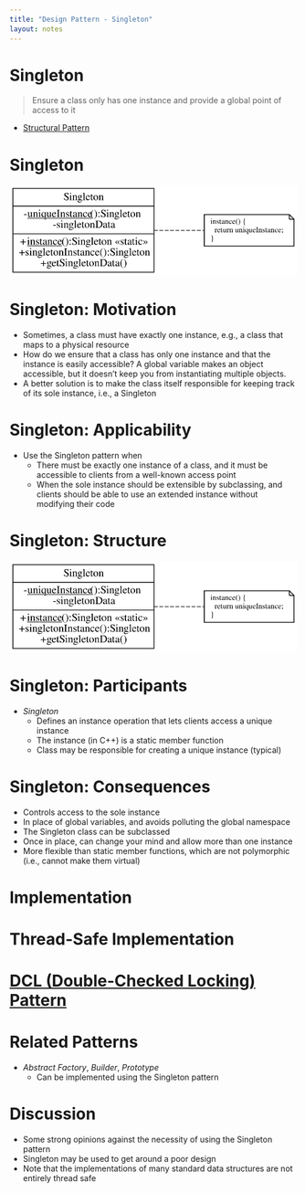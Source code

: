 ```yaml
---
title: "Design Pattern - Singleton"
layout: notes
---
```


[structuralpattern]: https://www.cs.bgsu.edu/mdecke/classes/software_architecture/notes/design_patterns.html#/20
[singleton]: /images/design-patterns/singleton/singleton.svg
[structure]: /images/design-patterns/singleton/singleton.svg

# Singleton
> Ensure a class only has one instance and provide a global point of access to it

* [Structural Pattern][structuralpattern]

# Singleton
![singleton]

# Singleton: Motivation
* Sometimes, a class must have exactly one instance, e.g., a class that maps to a physical resource
* How do we ensure that a class has only one instance and that the instance is easily accessible? A global variable makes an object accessible, but it doesn’t keep you from instantiating multiple objects.
* A better solution is to make the class itself responsible for keeping track of its sole instance, i.e., a Singleton

# Singleton: Applicability
* Use the Singleton pattern when
	* There must be exactly one instance of a class, and it must be accessible to clients from a well-known access point
	* When the sole instance should be extensible by subclassing, and clients should be able to use an extended instance without modifying their code

# Singleton: Structure
![structure]

# Singleton: Participants
* *Singleton*
	* Defines an instance operation that lets clients access a unique instance
	* The instance (in C++) is a static member function
	* Class may be responsible for creating a unique instance (typical)

# Singleton: Consequences
* Controls access to the sole instance
* In place of global variables, and avoids polluting the global namespace
* The Singleton class can be subclassed
* Once in place, can change your mind and allow more than one instance
* More flexible than static member functions, which are not polymorphic (i.e., cannot make them virtual)

# Implementation
<script class="medium" src="https://gist.github.com/mjdecker/7b3bcce938d6d4e5c557ba95e2ed6120.js?file=PatternSingleton.hpp"></script>

# Thread-Safe Implementation
<script class="smaller" src="https://gist.github.com/mjdecker/7b3bcce938d6d4e5c557ba95e2ed6120.js?file=PatternSingleton2.hpp"></script>

# [DCL (Double-Checked Locking) Pattern](https://en.wikipedia.org/wiki/Double-checked_locking)
<script class="smaller" src="https://gist.github.com/mjdecker/7b3bcce938d6d4e5c557ba95e2ed6120.js?file=PatternSingleton3.hpp"></script>

# Related Patterns
* *Abstract Factory*, *Builder*, *Prototype*
	* Can be implemented using the Singleton pattern

# Discussion
* Some strong opinions against the necessity of using the Singleton pattern
* Singleton may be used to get around a poor design
* Note that the implementations of many standard data structures are not entirely thread safe
